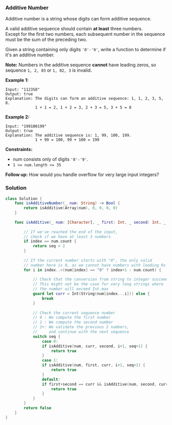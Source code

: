 
### Additive Number

Additive number is a string whose digits can form additive sequence.

A valid additive sequence should contain __at least__ three numbers.</br> 
Except for the first two numbers, each subsequent number in the sequence must be the sum of the preceding two.

Given a string containing only digits `'0'-'9'`, write a function to determine if it's an additive number.

__Note:__ Numbers in the additive sequence __cannot__ have leading zeros, so sequence `1, 2, 03` or `1, 02, 3` is invalid.

__Example 1:__
```
Input: "112358"
Output: true
Explanation: The digits can form an additive sequence: 1, 1, 2, 3, 5, 8. 
             1 + 1 = 2, 1 + 2 = 3, 2 + 3 = 5, 3 + 5 = 8
```
__Example 2:__
```
Input: "199100199"
Output: true
Explanation: The additive sequence is: 1, 99, 100, 199. 
             1 + 99 = 100, 99 + 100 = 199
```

__Constraints:__
* num consists only of digits `'0'-'9'`.
* `1 <= num.length <= 35`

__Follow up:__
How would you handle overflow for very large input integers?

### Solution
```Swift
class Solution {
    func isAdditiveNumber(_ num: String) -> Bool {
        return isAdditive(Array(num), 0, 0, 0, 0)
    }
    
    func isAdditive(_ num: [Character], _ first: Int, _ second: Int, _ index: Int, _ seq: Int) -> Bool {
        
        // If we've reached the end of the input,
        // check if we have at least 3 numbers
        if index == num.count {
            return seq > 2
        }
        
        // If the current number starts with "0", the only valid
        // number here is 0, as we cannot have numbers with leading 0s 
        for i in index..<(num[index] == "0" ? index+1 : num.count) {
            
            // Check that the conversion from string to integer succeeds
            // This might not be the case for very long strings where
            // the number will exceed Int.max
            guard let curr = Int(String(num[index...i])) else {
                break
            }
            
            // Check the current sequence number
            // 0 : We compute the first number
            // 1 : We compute the second number
            // 2+: We validate the previous 2 numbers,
            //     and continue with the next sequence
            switch seq {
                case 0:
                if isAdditive(num, curr, second, i+1, seq+1) {
                    return true
                }
                case 1:
                if isAdditive(num, first, curr, i+1, seq+1) {
                    return true
                }
                default:
                if first+second == curr && isAdditive(num, second, curr, i+1, seq+1) {
                    return true
                }
            }
        }
        return false
    }
}
```